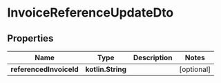 
# InvoiceReferenceUpdateDto

## Properties
| Name | Type | Description | Notes |
| ------------ | ------------- | ------------- | ------------- |
| **referencedInvoiceId** | **kotlin.String** |  |  [optional] |



